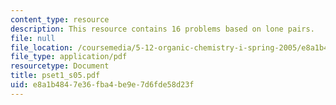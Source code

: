 ```yaml
---
content_type: resource
description: This resource contains 16 problems based on lone pairs.
file: null
file_location: /coursemedia/5-12-organic-chemistry-i-spring-2005/e8a1b4847e36fba4be9e7d6fde58d23f_pset1_s05.pdf
file_type: application/pdf
resourcetype: Document
title: pset1_s05.pdf
uid: e8a1b484-7e36-fba4-be9e-7d6fde58d23f
---
```


